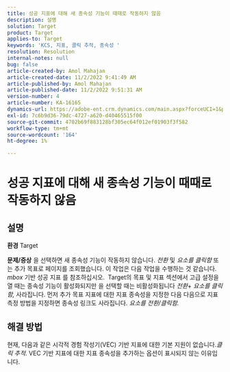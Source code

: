 ```yaml
---
title: 성공 지표에 대해 새 종속성 기능이 때때로 작동하지 않음
description: 설명
solution: Target
product: Target
applies-to: Target
keywords: 'KCS, 지표, 클릭 추적, 종속성 '
resolution: Resolution
internal-notes: null
bug: false
article-created-by: Amol Mahajan
article-created-date: 11/2/2022 9:41:49 AM
article-published-by: Amol Mahajan
article-published-date: 11/2/2022 9:51:31 AM
version-number: 4
article-number: KA-16165
dynamics-url: https://adobe-ent.crm.dynamics.com/main.aspx?forceUCI=1&pagetype=entityrecord&etn=knowledgearticle&id=cc51a58e-925a-ed11-9561-6045bd006a22
exl-id: 7c6b9d36-79dc-4727-a620-d40465515f00
source-git-commit: 4702b69f883128bf305ec64f012ef01903f3f582
workflow-type: tm+mt
source-wordcount: '164'
ht-degree: 1%

---
```


# 성공 지표에 대해 새 종속성 기능이 때때로 작동하지 않음

## 설명

<b>환경</b>
Target


<b>문제/증상</b>
을 선택하면 새 종속성 기능이 작동하지 않습니다. *전환* 및 *요소를 클릭함* 또는 추가 목표로 페이지를 조회했습니다. 이 작업은 다음 작업을 수행하는 것 같습니다. *mbox* 기반 성공 지표 를 참조하십시오. 
Target의 목표 및 지표 섹션에서 고급 설정을 열 때는 종속성 기능이 활성화되지만 을 선택할 때는 비활성화됩니다 *전환*+ *요소를 클릭함,* 사라집니다. 먼저 추가 목표 지표에 대한 지표 종속성을 지정한 다음 다음으로 지표 측정 방법을 지정하면 종속성 링크도 사라집니다. *요소를 전환/클릭함.*


## 해결 방법


현재, 다음과 같은 시각적 경험 작성기(VEC) 기반 지표에 대한 기본 지원이 없습니다.*클릭 추적*. VEC 기반 지표에 대한 지표 종속성을 추가하는 옵션이 표시되지 않는 이유입니다.
